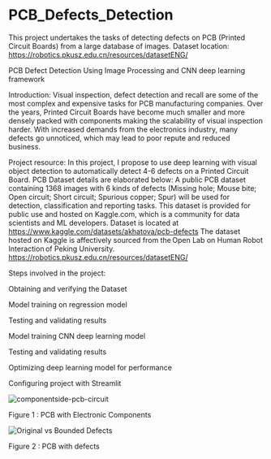 # PCB_Defects_Detection
This project undertakes the tasks of detecting defects on PCB (Printed Circuit Boards) from a large database of images.
Dataset location: https://robotics.pkusz.edu.cn/resources/datasetENG/

PCB Defect Detection Using Image Processing and CNN deep learning framework

Introduction: 
Visual inspection, defect detection and recall are some of the most complex and expensive tasks for PCB manufacturing companies. Over the years, Printed Circuit Boards have become much smaller and more densely packed with components making the scalability of visual inspection harder. With increased demands from the electronics industry, many defects go unnoticed, which may lead to poor repute and reduced business.  

Project resource:
In this project, I propose to use deep learning with visual object detection to automatically detect 4-6 defects on a Printed Circuit Board. PCB Dataset details are elaborated below: 
A public PCB dataset containing 1368 images with 6 kinds of defects (Missing hole; Mouse bite; Open circuit; Short circuit; Spurious copper; Spur) will be used for detection, classification and reporting tasks. This dataset is provided for public use and hosted on Kaggle.com, which is a community for data scientists and ML developers.
Dataset is located at https://www.kaggle.com/datasets/akhatova/pcb-defects
The dataset hosted on Kaggle is affectively sourced from the Open Lab on Human Robot Interaction of Peking University. https://robotics.pkusz.edu.cn/resources/datasetENG/
 
Steps involved in the project: 

Obtaining and verifying the Dataset 

Model training on regression model 

Testing and validating results

Model training CNN deep learning model 

Testing and validating results

Optimizing deep learning model for performance 

Configuring project with Streamlit 


![componentside-pcb-circuit](https://github.com/wfaiza/PCB_Defects_Detection/assets/142170637/f710a457-7847-4d23-a941-723ecaa23657)

Figure 1 : PCB with Electronic Components


![Original vs  Bounded Defects](https://github.com/wfaiza/PCB_Defects_Detection/assets/142170637/8c9b208c-625e-442b-a71d-8a40e04222eb)

Figure 2 : PCB with defects
